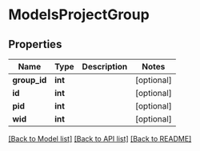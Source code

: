 # ModelsProjectGroup

## Properties

Name | Type | Description | Notes
------------ | ------------- | ------------- | -------------
**group_id** | **int** |  | [optional] 
**id** | **int** |  | [optional] 
**pid** | **int** |  | [optional] 
**wid** | **int** |  | [optional] 

[[Back to Model list]](../README.md#documentation-for-models) [[Back to API list]](../README.md#documentation-for-api-endpoints) [[Back to README]](../README.md)


